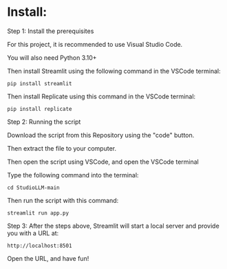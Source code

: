 # Install:
Step 1: Install the prerequisites

For this project, it is recommended to use Visual Studio Code.

You will also need Python 3.10+

Then install Streamlit using the following command in the VSCode terminal:

```
pip install streamlit
```
Then install Replicate using this command in the VSCode terminal:
```
pip install replicate
```
Step 2: Running the script

Download the script from this Repository using the "code" button.

Then extract the file to your computer.

Then open the script using VSCode, and open the VSCode terminal

Type the following command into the terminal:

```
cd StudioLLM-main
```

Then run the script with this command:

```
streamlit run app.py
```

Step 3:
After the steps above, Streamlit will start a local server and provide you with a URL at:

```
http://localhost:8501
```

Open the URL, and have fun!
